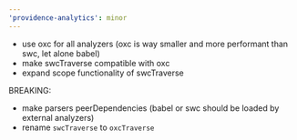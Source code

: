```yaml
---
'providence-analytics': minor
---
```


- use oxc for all analyzers (oxc is way smaller and more performant than swc, let alone babel)
- make swcTraverse compatible with oxc
- expand scope functionality of swcTraverse

BREAKING:

- make parsers peerDependencies (babel or swc should be loaded by external analyzers)
- rename `swcTraverse` to `oxcTraverse`
